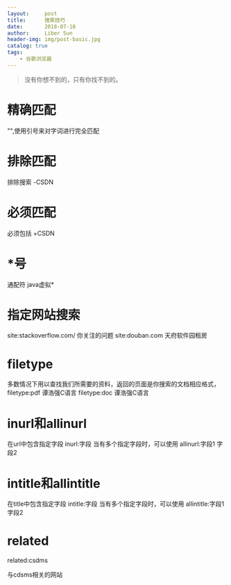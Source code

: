 ```yaml
---
layout:     post
title:      搜索技巧
date:       2018-07-10
author:     Liber Sun
header-img: img/post-basic.jpg
catalog: true
tags:
    - 谷歌浏览器
---
```


>没有你想不到的，只有你找不到的。

# 精确匹配

"",使用引号来对字词进行完全匹配

# 排除匹配

排除搜索 -CSDN

# 必须匹配

必须包括 +CSDN

# *号

通配符 java虚拟*

# 指定网站搜索

site:stackoverflow.com/ 你关注的问题
site:douban.com 天府软件园租房

# filetype

多数情况下用以查找我们所需要的资料，返回的页面是你搜索的文档相应格式，
filetype:pdf 谭浩强C语言
filetype:doc 谭浩强C语言

# inurl和allinurl

在url中包含指定字段 inurl:字段
当有多个指定字段时，可以使用 allinurl:字段1 字段2

# intitle和allintitle

在title中包含指定字段 intitle:字段
当有多个指定字段时，可以使用 allintitle:字段1 字段2

# related

related:csdms

与cdsms相关的网站